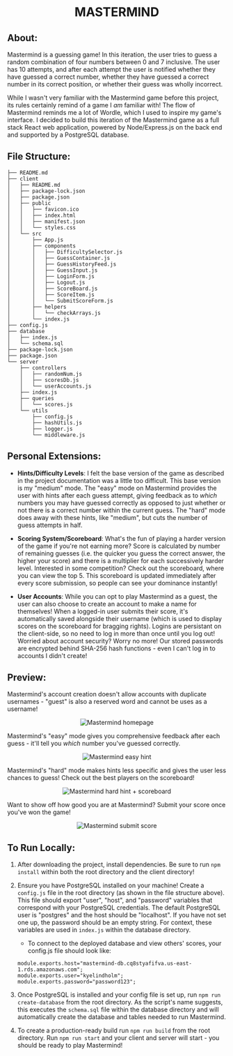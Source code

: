 <p align="center">
  <h1 align="center">MASTERMIND</h1>
</p>

## About:
Mastermind is a guessing game! In this iteration, the user tries to guess a random combination of four numbers between 0 and 7 inclusive. The user has 10 attempts, and after each attempt the user is notified whether they have guessed a correct number, whether they have guessed a correct number in its correct position, or whether their guess was wholly incorrect.

While I wasn't very familiar with the Mastermind game before this project, its rules certainly remind of a game I *am* familiar with! The flow of Mastermind reminds me a lot of Wordle, which I used to inspire my game's interface. I decided to build this iteration of the Mastermind game as a full stack React web application, powered by Node/Express.js on the back end and supported by a PostgreSQL database.

## File Structure:
```
├── README.md
├── client
│   ├── README.md
│   ├── package-lock.json
│   ├── package.json
│   ├── public
│   │   ├── favicon.ico
│   │   ├── index.html
│   │   ├── manifest.json
│   │   └── styles.css
│   └── src
│       ├── App.js
│       ├── components
│       │   ├── DifficultySelector.js
│       │   ├── GuessContainer.js
│       │   ├── GuessHistoryFeed.js
│       │   ├── GuessInput.js
│       │   ├── LoginForm.js
│       │   ├── Logout.js
│       │   ├── ScoreBoard.js
│       │   ├── ScoreItem.js
│       │   └── SubmitScoreForm.js
│       ├── helpers
│       │   └── checkArrays.js
│       └── index.js
├── config.js
├── database
│   ├── index.js
│   └── schema.sql
├── package-lock.json
├── package.json
└── server
    ├── controllers
    │   ├── randomNum.js
    │   ├── scoresDb.js
    │   └── userAccounts.js
    ├── index.js
    ├── queries
    │   └── scores.js
    └── utils
        ├── config.js
        ├── hashUtils.js
        ├── logger.js
        └── middleware.js
```
## Personal Extensions:
- __Hints/Difficulty Levels__: I felt the base version of the game as described in the project documentation was a little too difficult. This base version is my "medium" mode. The "easy" mode on Mastermind provides the user with hints after each guess attempt, giving feedback as to *which* numbers you may have guessed correctly as opposed to just whether or not there is a correct number within the current guess. The "hard" mode does away with these hints, like "medium", but cuts the number of guess attempts in half.

- __Scoring System/Scoreboard__: What's the fun of playing a harder version of the game if you're not earning more? Score is calculated by number of remaining guesses (i.e. the quicker you guess the correct answer, the higher your score) and there is a multiplier for each successively harder level. Interested in some competition? Check out the scoreboard, where you can view the top 5. This scoreboard is updated immediately after every score submission, so people can see your dominance instantly!

- __User Accounts__: While you can opt to play Mastermind as a guest, the user can also choose to create an account to make a name for themselves! When a logged-in user submits their score, it's automatically saved alongside their username (which is used to display scores on the scoreboard for bragging rights). Logins are persistant on the client-side, so no need to log in more than once until you log out! Worried about account security? Worry no more! Our stored passwords are encrypted behind SHA-256 hash functions - even I can't log in to accounts I didn't create!

## Preview:

Mastermind's account creation doesn't allow accounts with duplicate usernames - "guest" is also a reserved word and cannot be uses as a username!
<p align="center">
  <img src="https://i.imgur.com/FImclCe.png" alt="Mastermind homepage" />
</p>

Mastermind's "easy" mode gives you comprehensive feedback after each guess - it'll tell you *which* number you've guessed correctly.
<p align="center">
  <img src="https://i.imgur.com/yShkUoL.png" alt="Mastermind easy hint" />
</p>

Mastermind's "hard" mode makes hints less specific and gives the user less chances to guess! Check out the best players on the scoreboard!
<p align="center">
  <img src="https://i.imgur.com/tuIjGLP.png" alt="Mastermind hard hint + scoreboard" />
</p>

Want to show off how good you are at Mastermind? Submit your score once you've won the game!
<p align="center">
  <img src="https://i.imgur.com/fbRjYgh.png" alt="Mastermind submit score" />
</p>





## To Run Locally:
1) After downloading the project, install dependencies. Be sure to run `npm install` within both the root directory and the client directory!

2) Ensure you have PostgreSQL installed on your machine! Create a `config.js` file in the root directory (as shown in the file structure above). This file should export "user", "host", and "password" variables that correspond with your PostgreSQL credentials. The default PostgreSQL user is "postgres" and the host should be "localhost". If you have not set one up, the password should be an empty string. For context, these variables are used in `index.js` within the database directory.

    - To connect to the deployed database and view others' scores, your config.js file should look like:
    ```
    module.exports.host="mastermind-db.cq8styafifva.us-east-1.rds.amazonaws.com";
    module.exports.user="kyelindholm";
    module.exports.password="password123";
    ```

3) Once PostgreSQL is installed and your config file is set up, run `npm run create-database` from the root directory. As the script's name suggests, this executes the `schema.sql` file within the database directory and will automatically create the database and tables needed to run Mastermind.

4) To create a production-ready build run `npm run build` from the root directory. Run `npm run start` and your client and server will start - you should be ready to play Mastermind!